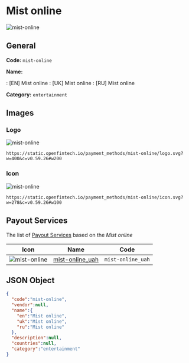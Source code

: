 
# Mist online 
![mist-online](https://static.openfintech.io/payment_methods/mist-online/logo.svg?w=400&c=v0.59.26#w200)  

## General 
**Code:** `mist-online` 
 
**Name:** 
 
:	[EN] Mist online 
:	[UK] Mist online 
:	[RU] Mist online 
 
**Category:** `entertainment` 
 

## Images 

### Logo 
![mist-online](https://static.openfintech.io/payment_methods/mist-online/logo.svg?w=400&c=v0.59.26#w200)  

```
https://static.openfintech.io/payment_methods/mist-online/logo.svg?w=400&c=v0.59.26#w200
```  

### Icon 
![mist-online](https://static.openfintech.io/payment_methods/mist-online/icon.svg?w=278&c=v0.59.26#w100)  

```
https://static.openfintech.io/payment_methods/mist-online/icon.svg?w=278&c=v0.59.26#w100
```  

## Payout Services 
 
The list of [Payout Services](/payout-services/) based on the _Mist online_ 

|Icon|Name|Code| 
|:---:|:---:|:---:| 
|![mist-online](https://static.openfintech.io/payout_methods/mist-online/icon.svg?w=278&c=v0.59.26#w40) |[mist-online_uah](/payout-services/mist-online_uah/)|`mist-online_uah`| 
 

## JSON Object 

```json
{
  "code":"mist-online",
  "vendor":null,
  "name":{
    "en":"Mist online",
    "uk":"Mist online",
    "ru":"Mist online"
  },
  "description":null,
  "countries":null,
  "category":"entertainment"
}
```  
